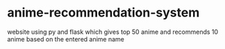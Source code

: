 # anime-recommendation-system
website using py and flask which gives top 50 anime and recommends 10 anime based on the entered anime name
